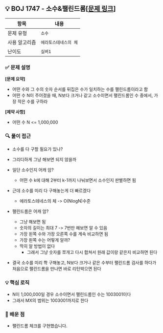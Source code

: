 ## 💡 BOJ 1747 - 소수&팰린드롬[[문제 링크](https://www.acmicpc.net/problem/1747)]

| 항목 | 내용 |
|------|------|
| 문제 유형 | `소수` |
| 사용 알고리즘 | `에라토스테네스의 체` |
| 난이도 | `실버1` |

### ✅ 문제 설명
**[문제 요약]**

- 어떤 수와 그 수의 숫자 순서를 뒤집은 수가 일치하는 수를 팰린드롬이라고 함
- 어떤 수 N이 주어졌을 때, N보다 크거나 같고 소수이면서 팰린드롬인 수 중에서, 가장 작은 수를 구하라

**[제약 사항]**

- 어떤 수 N <= 1,000,000

### 🔍 풀이 접근
- 소수를 다 구할 필요가 있나?
- 그리디하게 그냥 해보면 되지 않을까
- 일단 소수인지 어캐 암?
    - 어떤 수 k에 대해 2부터 k-1까지 나눠보면서 소수인지 판별하면 됨

- 근데 소수를 미리 다 구해놓는게 더 빠르겠다
    - 에라토스테네스의 체 -> O(NlogN)수준

- 팰린드롬은 어캐 암?
    - 그냥 해보면 됨
    - 숫자의 길이는 최대 7 -> 7번만 해보면 알 수 있음
    - 가장 왼쪽 수와 가장 오른쪽 수를 계속 비교하면 됨
    - 가장 왼쪽 수는 어떻게 알까?
     - 딱히 알 방법이 없다
        - 그래서 그냥 숫자를 쪼개고 다시 합쳐서 원래 값이랑 같은지 비교하면 된다

- 결국 소수를 미리 쫙 구해놓고, N보다 크거나 같은 수부터 팰린드롬 검사를 하다가 처음으로 팰린드롬을 만나면 바로 리턴박으면 된다

### 💡 핵심 로직
- N이 1,000,000일 경우 소수이면서 팰린드롬인 수는 1003001이다
- 그래서 MX의 범위는 1003001까지로 한다

### 📌 배운 점
- 팰린드롬 체크를 구현했습니다.